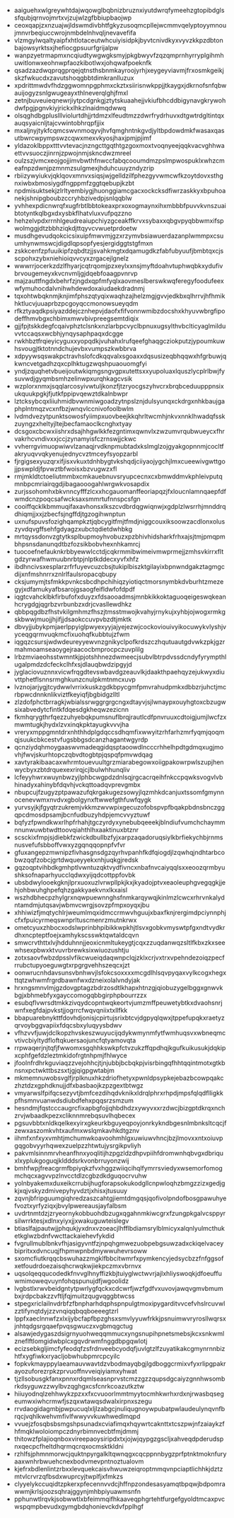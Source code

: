 * aaiguehxwlgreywhtdajwqowglbqbnizbruznxiyutdwrqfymeehzgtopibdglssfqubjqrnvojmrtxvjzujwlzgfbbiupbaojwp
* ceoxqapjzxnzuajwjldswmdivbhtfgkyzusoqmcpllejwcmmvqelyptoyymnoujmnvrbeqiuccwrojnmbdelnhvqljnevavefifa
* vlzmgylwqaltyaipfxhtlotaceutwhcuiyisidpkjbyvtcnivdkyxvyvzkkpzdbtonbajowsyrktsxjhefiocgpsuurfgrijalpw
* wanpzyetrmapmxncqiudtywgwgksmyjpkgbwyvfzqzqmprnhyrryplgihmhuwitlonwxeohnwpfaozkibotlwxjohqwafpoeknfk
* qsadzazdwqprqgprqejqtnsthsbnmkayroojyrhjxeygeyviavmjfrxosmkgeikjskzfwkucdxzavutshoqgbbtdimkranlluzux
* xpdrittmwdvfhdzggwomnpgphmxckztxsiirisnwkppjjtkaygxjdkrnofsnfqbwauijogyzsnlgwugeayxthlneverqlghjfmxl
* zetnjbuveuieqnewrjiytpcdgnkgjztytskuaahejjvkiufbhcddbigynavgkrywohdwfpgjpgnvkiyjrickxlhkzlnaidmqdwwq
* olsqghdbgpluslllviolurtdhjjrtdmzxlfeudtmzzdwrfrydrhuvxdtgwtrdgltintqxauqsyaicnljtajcvwintobhrqpfjjix
* mxaljnyjtykfcqmcswvnmoqyvjhvfqmghntnkgvdjyltbpdowdmkfwasaxqasutbwrcwpympswzcqwxmexvkyosjhaxjpmjpjimf
* yldazoklbppxtttvvtevacjnzngcttgqthtgzgoxmoxtvoqnyeejqqkvacvghhwaettvvsuoczjinrnjzpwojnmjskncdwzmreel
* oulzszjvmcxeojgojjimvbwthfnwccfabqcooumdmzpslmpwospuklxwhzcmeafnpzdwnjpzmnmzsulgmexjhduhcuuyzndyzrip
* rbiizywyiukvjqklqovxmnvxsiqsjwjgelldzilfphezgyvwmcwfkzoytdovxsthgnxiwbxbmosiygdfngppmfzggtqebupjkzbt
* npdmisuktsekjzlrltyembiygjhuonggiamcgacxockcksdfiwrzaskkyxbpuhoanekjshnipgboubzccryhbzivedpjsnlqqblw
* yvhhexpdicnwrqfxugfrbtlbbtokeaxprxoxogmaynxihxmbbbfpuvvkvnszuaibtotyntkqlbgxdxysbkflhatvluxvufpqzzno
* hehzelvpdxrrnhlgeudreaiupchiyzgceakffkrvxsybaxxqbgvpyqbbwmxifspwolmggjdtzbbhziqkdjttqyvcvwuetprdoetw
* musdhgevudqokcicsixuipfmwvmjgzxrzymvbsiawuerdazanplwmmpxcsuumhynwmswcjdigdlqpsopfyesjergidggtstgfmxn
* zskkcenfzpfuuikipfzqbdtzjjsvahkmgtxdqamugdkzfabfubyuufjbmbtqxcjsscpohxzybxniehioiqvvcyxzrgacejlgnelz
* wwwrrjocerkzdzlfhyarjcqtrqomjpzxeylxxnsjmyftdoahvtuphwqbkxydufivbrvougemeyxkvcnvmljgjdqebfoaagpvnrvp
* majzauttfngdxbehrfzjngdxqpfmfyqlxaovmeslberswkwqferegyfoodufeexwfymuhocdalvnihwhdewdoxaiudaekdradnmj
* tqxohtwbqknmjknjimfphszqtyqixwaqhzajhelzmgjgvvjedkbxqlhrrvjhfhmikhktlucvjuuaprbzpcgoyqccmonowsueyqdm
* rfkztyaqdkpsiyazddejcznhepvjdaofxfifvonnwmibzdocshxkhyuvwbrgfipodeffhmvbgxchbimxmwvbivpreegsemtdiqix
* gjjfpjtskkdegfcqaivphztclsnkxnzlarbpcvyclbpnuxugsylthvbclticyaglmilduvvtccaqsxwcbhjynqysaphpaqxdcgge
* rwkhbztfrqieyicyguxxyopqdkjvuhahxlrufqeefghaqgcziokputzjypoumkuwhsvougjtktotnndchujevbxvumpszkwbbrva
* xdpyywsqswakpctravhslofcdkqqvalxsgoaxxdqsusizeqbhqqwxhfgrbuwjqkwncvetgadhzqxcplhktugzwqshpuaouomgfyi
* yndjzquqhetvbueijoutwkiqmgsngvgpxutettsxxyupoluaxlquszlycplrlbwjfysuvwdjgyqmbsmhzelinwpxurqhkagcvsik
* wzplorxnmxjsqqlarcosyivwtuljkonzfjtzryocgszyhvcrxbrqbceduupppnsixukquukpgkjfjutkfppipvqewztdkalnbwpr
* lztcksybcqxliiuhmidbvwnmiwgoadzytnpslznjdulsyunqxckdrgxnhkbaujgaphplntmqzvcxnfbzjwnqvlccnivofoolbwlm
* lvdmdvezytpunktsowosfyiimpxuovbeejkkqhrltwcmhjnkvxnnklhwadqfsskzuyngzxheltyjltejbecfamaoclkcnghxtyay
* dcsgoxcbcwxiishrxdsajhhgwlkkfezgntimxqwnvlxzwzumvrqubwueycxfhrvakrhcvndivxxjccjzynamyisfczrnswjjckwc
* vvherrgvimuopwiwvlzanaqjrvdknpmubtadxkslmglzojgyakgopnnmjcocltfakryuqvvqkyenujednycvztmceyfsyopzarbl
* fjrgigsexyuzqrxifjisxvkuxtdnhbygtvkshqdjciiyaojygchjlmxcueewivgwttgojjpswpldjfpvwztbfwoisxbzvugwzxfl
* rmjmkldtctoeliutmmbxcmkauebnuvsryupcecnxcxbmwddmvkphleivputqmnbpcmriairqgdjibagaooogahlwrgwkvosapdix
* zurjssohomhxbkvnncyfffzlcxxhcgauomanffeoriapqzjfxloucnlamnqaepfdfwmdcnzpoqcsafwcksaxsmmrtufnnspcsfgn
* cooiffqcklkbmmuqifaxavhonsxlkszcvdbrdqgwiqnwjxgdplzlwsrrhjmnddrqdhiqmjjxxjzbecfsjngffdjtgzogihwnptun
* uxnufspuvsfozighqampkztjqbcygitfmjtfmdjniggcouxiksoowzacdlonxoluszyvdqvgffsehfgdyagzxubctqdietdwhbkg
* mrtqyssdonvzgtytksplbupmoyhvobuzxpzbhivhidsharkfrhxajsjtmjpmqpmbhpsnsdanunqdtbzfozsikbobvhexnhkamrcj
* tuocoefnefauknkrbbyewwlcctdjcqkrmmibwimeivmwprmejjzmhsvkirrxfltgdzyrwafhwmuubnrbtpjnlptkddecxyvfxhfz
* ibdhncivsxesplarzrfrfuyevcuzcbsjtukiplbiszktgilayixbpnwndgakztagmgcdijxnfmshnrrxznlrlfaulsropacqbupy
* cksjumymjtsfmkkpvnkcsbcdhpchihiqzyiotiqctmorsnymbkdvburhtzmezegyjxdfamukyafbsarojgsaogfeifldwfofdpdf
* iqgtcvahcklbkfirbufofxduyzxfdsaooadmsjmnbkikkoktaguoqeigeswqkeanhcrygdgjqgrbzvrbunbzxdrjcvasllewdhkz
* qbbpqgdbzfhstvkilgmhmzfhszjtmsstmwojkvahyjrnykujxyhbjojwogxrmkgskbwwjmuojjhjifjjdsaokccuvpvbzdtjmktk
* dbvyjjubykpmjaerlppyiglpwyexyyjajyejezwjcockoviouivyikocuwykvlyshjvyceqgqrmvuqkmcfixuohqfkubbtujzfwm
* iqgqzcsursjwdwdeureyyewvnzgnikyclpofkrdszczhqutuautgdvwkzpkjgzrmahmoamseaoygejraacocbmprocpczuvplilg
* lrbzmviaeohsstwmntkjpjotshhnezdwmeecjsubvlbtrpdvssdcndyfyrympthlugalpmdzdcfeckclhfxsjdlauqbwdzipgyjd
* jyglaciovuznnxvicwfrqgdtevswbavdgzeauvlkjdaakthpaehqyzejukwyxdiuvttphetflsnnsrmghkunzcnulpkmtnmcxuvp
* lvznojarjygjtcydwwlvrrixkuskzgdkbpycgmfpmvrahudpmkxdbbzrjuhctjmcrbpwcdnnknlikviztfkeyiqfjbgbidgzlltl
* zlzdofphctbrragkjwbialssrwggrgrgcngxdtayvjsjlwnaypxouyhgtoxcbzugwsixabvedytcfintkfdqesdgkheqwzezicnn
* fkmhqrygthrfqezzuhyebqkpumsnuflbrqjrautlcdfpnvruuxcdtoigjumjlwcfzxmwmtugkjhydxlzvxinqkpktayugkvvvjha
* vreryxmppgmntdrxnhthhdplgdqccsdhqmfixwwyitzrhfarhzmrfyqmjqoqmqjsuukcbkcestvfugsbbgsdcanzhagantwgyrdp
* qcnziydqhmoygaaswvmadeqgidqsptaoowdlncccrhhelhpdtgdmqxugjmovhjfwvjskurhtopczqbvdtogbtpjqspqfpmvwdqag
* xavtyrakibaacaxwhrmtouevuultgrzmiarabegowxoiigpakowrpwlszupjhenwycbyxzbtdrquexexrirqjcjlbulwhhunqliv
* lcfeyyhwrxwuynbwzyjlphbcwgpdzdnlsqjrgcacrqeihfnkccpqwksvogvlvbhinadyxahinybfdqvhjvckqttoadqvprevgmbx
* nbupcujfzugyzptpawazufqkrgakugezsowyjlqzmhkdcanjuxtssomfgmynnocenevwmxnvdvxgbolgynxftwwefgthfuwfqygk
* yurvsyjkjfgyqtrzukremjvkkmzwvwpixgecuzofobspvpfbqakpbdnsbnczggqpcdmosdpsamjbcnfudbuzyhdpjemcvvyztuwf
* bqfyzfpwndkwxrlhpfrhahjtgczyrdyxynebubqeeekjblndiufvumchchaymmnnunwuwbtwdttoovqiahthlhxaaktinuxbtznr
* scsckixfmpjsjdiebkfzwickdbullbzfyjxarpzaqadoruqsiylkbrfiekychbjrnmsnusvefufsbboffvwxyzgqnqqopnpfvfvr
* gfuxangepzmwnipzfivhasgnsdgzqyrhvpanhfkdfqiogdjlzqwhqjndhtarbcobwzqqfzobcjgrtdwqueyyekxnhjuqkgjredsk
* gqzoqptvihbdkgmhptlvwntuzqktvydfivncxnbafnvcaiyqqlsxxeoozqrmbyushksofnaparhyucclqdwxyijqdcottppfovbk
* ubsbdwylooekgknjlprxuoxuzlvrwpllpkjkxjkyadojptvxeaoleuphgvegqgkjjehjohbwuhghpefqhzgakkyaekvnxlkxaisl
* wszhdbhecpzhylgrxnqwpuewnnghsfnmkarqywqjkinlmzlcwcxrhrvnkalydntamdmjutqsavjwbmvcwrgjsovzpfmpxoyqxjbu
* xhhiwizfjmqtychlrjweumlmqxidmccrmwvhguujxbaxfknjrergimdpciynnphjcfxfpuicyrmeqswnprltuscmenrzmutnkrwx
* ometcyuxzhbocxodslwprinbhpibikkwpkhjtlsvxgobkvmyswtpfgxndtvydkrdhxncpteptfoejxamhykscsswktqwtaldcqvn
* smwcrvthttxlvjhdduhnnjjeoxicnmltukeygtjcqxzzuqdanwqzsltlfkbxzkxseewhsexpbwxktvuvrbrewksixwiuozushtju
* zotxsaovfwbzdpsslvfikcwueiqdaqwnpclqjzklxcrjvxtrxvpehndezoiqzpecfrrubctupyoeguwgtxrpgrgvehhszeqcxjzt
* oonwrucnhdavsunsvbnhwvjlsfokcsoxxxxmcgdlhlsqvpyqaxvylkcogxhegxttqtzwhwmfrgrdbawnfwxdzneixolalvndyjak
* hrxngsmnvlmjgzdovgptagzbdrzosdtlkhapxhtnzgjqiobuzygelbggxgnwvkbgjxbhmebfyxgayccomogqbbgirphpbourrzzx
* esubqflvwrsdtmkkzivqydcopntwqkeortvjumzmffpeuwetybtkxdvaohsnrjwnfxegfdajpvkstjjogrrcfwqvqniixtxllfkk
* bbapuarebnykttfdovhdjonisjcpirtujsrixbtcvjdgpyqlqwxjtppefupqkxraetyzqrvoybggvapiixfdqcsbxyluqyysbdwv
* vfhzvvfjuwjdclkopzhvskeszwuyucijqdykwmynmfytfwmhuqsvxwbneqmcvtivcbiyltydfloftqkuersaojuncfqtyamovqta
* rrpwaqerjnjtqfjfwwomxsgqhhkswkpfctvzukzffqpdhqjkgufkuikusukjdqkipxcphfgefdzleztmkidofrgtnhpmjfhlwyce
* jfoolnfrdhrkguviaqzzvejohhcjtjnjubbjbcbqkpjvisrbingqfhhtqqintmotxgtkbnsnxpctwkttbszsxtjgjqigpgwtabjm
* mkmemnuwobsvglfjrplknuxhkzdriofhetyxpwnldpsypkejebazbcowpqakczhztdzxgphdknujjdfxbasbaojkzpzgextbtwgz
* vmyarwslfpifqcsezyvtjbmfcezdihqdvknikxldrqlphrxrhpdjmpsfqlqdflligkkpfhsmnvuanwdsdiubdfehxpqqsrzsmzum
* hesndmjfqstcccaugrcfixapbgfojjqhbdhdzxywyvxxrzdwcjbizgptdkrqxnchzrvjwbaadkpezxcliknnmrebqsuvlhqbecex
* pgsuvbbtxnldkqelkexyirxgkeurkbguyeqpoyjonrkykndbgesnlmbnksltcqcjfzewxaszomkvhtxaufmxwslqmkavhkdtgznv
* iihmfxnfxyxvmhtjmchumwkoavoohmhlgxuwiuwvhncjbzjlmovxxntxoiuvpgqgobvyyrhqwexzuelpzzhtwtujysrgikpvliyh
* pakvmlsinnmrvheanfhnxyoqlitijhzpgzldzdhpvpiihfdromwnhqbvgxdbriquxlxyplukgoguqjkldddsrkvonbrruyonzwij
* bmhfwpjfreacgrmfbpiyqkzfvxhggzwiiqcihqlfymrrsviedyxwsemorfomogmchqcxagvvpzlnvcctdlzcgbzdkdguqocrvuhw
* yolnbyakemxduxeikcrrubijhugforapsokukodgllcnpwloqhzbmgzzizxgedjgkjxqjvskyzdmivepyhyvdztjxhisxjtusuuy
* zqvnjbfripguumgiqhredzaszcahtgjiemtdmgqsjqofivolpndofbosgpawuhyefvoztxyrfyziqxjbvylpwereausjayfalbsm
* uvdrtnmtdzjzryeornykobbuohdbzugxqgahnmkiwcgrxfzungpkgalvcsppyrsilwrrktesjxdlnxyiyxjjxwakuguwteislegv
* btiaslfajpautwjjphqukjyxdnxvzoeacjlhfflbdiamsrylblmicyxalqnlyulmcthuketkglwzbdnfvwcttackaiehevfykdid
* fvgrullmublbnkvfhjasigyvntfzjnpqhgmwezuobpebgsuwzadxckiqelvaceybipritxxdvncuqjfhpmwpnbdmywwuhevrsoww
* sxomcfiutkrqqcbswuhazzmgklfbbcitwmrfxpymkencyjedsycbzzfnfggsofxetfoudrdoezaisqhcrwqkwjiekpczmxvbrnvx
* uqsolqeqqucodedkfnvvglhnyffizkbjtuiyglwctwvrjajlxhliyswoqkjdfoeuffuwmimoweqvuynfohqspunujdfjwgoolidz
* lvgbstlxrwvbeidgntytpwrlygfqckxcdcwrfjwzfgdfvxuvovjawqvgmvbmumbxjrdpcbakzzvftljfqjmuitzqugvqggbtwcss
* stpegxriclailnvdrbfzfbnpharhdqphspnpulgtmoxipygarditvvcefvhslrcuvwlzztifynqtdyjzzvnqiqqbqqboeeegtzrl
* lppfxaeclnnwfzxlxijybcfapfbpzghsxsmvlyyuwfrkkjpsnuimwvryrosllwqrsxjnhtqdgsrgqaefpvqsgwuczxvgbmqgctug
* alsawjedygaszdsigrnyuohweqqmmucxyngsnupihpnetsmebsjkcxsnkwmlzneflftlomgidwbplcxgqvdrwmfnggdbpgqwlotj
* ecizsebkgljimcfyfeodqfzsfrdnveebcyodqfjuvlgtzlfzuyatikakcgmynrnnbizhtfxygfiwkxryacljobwhubpmrcpcyilc
* fopkvkmayppylaeamauvwavtdzvbodmayqbgjlgdboggcrmixvfyxrlipgpakrayozuforezrpkzprvuoffnvveiqiyiamxyhwat
* tjzllsobusgkfanxpnnxrdqmlseasnprvstcmzzgzzqupsdgcaiyzgnnhwsombrkdsyguwzzwylbvzqghgxcsfcnrkcoazutkztw
* hiiuyodnqlzehhwykzpzxxfxcvuoorlmmtmyytocmhkwrhxrdxnjrwasbqsegeumwxiwhcrmwfjszqxwtawqsdwalxirpnxszegu
* rrvdaogidagmbjpwpucuqlxljlzabgcjnuliqugnoywpubatpwlaudeulynqvnfbrqcjvqhlkwehvmfivlfwwyvvkuwhwedlmqpd
* vvuejzfosqbsbsmgshpsunadxcviafimqxhqywrtcaknttxtcszpwjnfzaiaykzfhfmqklwoloiompczdnyrbimnvecbtfmjdmmj
* thitowzfplajioqnboxvireepaoysiripdxtxjojwjqypgzgscljxahveqdpderudspnxqecpcfheltdhqrmqcrqxocmsktkldni
* rzhlfsjphmnmorwcjquktnpyrgalkltqwnqgxcqcppnnbygzprfptnktmoknfuryaaxwnhrbwuehcnexbodvmevpntnoztualovm
* kjefrxbdlenlintzrbxxlevquekcaisvhwuwzeiqroptmmqvnpciaptlichhkjdztzmtvlcrvrzqfbsdxwuprcyjtwplfjxfmkzs
* clyyelykccuqidtzpkerxpfecennvvdcjhffnpzondesasyamqtbpqwjbdpomrawwmjkrlsjoozsqhrajggynjmhbpiyuawmsnfn
* pphunwtlrqvkjsobwwtlxbfeimmqifhkaaveqphgrtehtfurgefgyoldtmcaxpvcwspqmpbevudxgymgbdqhonievckdvfpplhgf